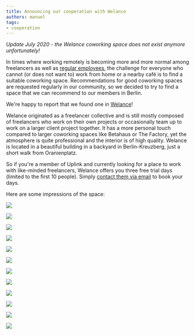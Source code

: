 ```yaml
---
title: Announcing our cooperation with Welance
authors: manuel
tags:
- cooperation
---
```


_Update July 2020 - the Welance coworking space does not exist anymore unfortunately!_

In times where working remotely is becoming more and more normal among freelancers as well as [regular employees](https://de.statista.com/statistik/daten/studie/964479/umfrage/umfrage-zur-nutzung-von-homeoffice-in-deutschen-unternehmen/), the challenge for everyone who cannot (or does not want to) work from home or a nearby café is to find a suitable coworking space. Recommendations for good coworking spaces are requested regularly in our community, so we decided to try to find a space that we can recommend to our members in Berlin.

We're happy to report that we found one in [Welance](https://welance.de/)!

<!--truncate-->

Welance originated as a freelancer collective and is still mostly composed of freelancers who work on their own projects or occasionally team up to work on a larger client project together. It has a more personal touch compared to larger coworking spaces like Betahaus or The Factory, yet the atmosphere is quite professional and the interior is of high quality. Welance is located in a beautiful building in a backyard in Berlin-Kreuzberg, just a short walk from Oranienplatz.

So if you're a member of Uplink and currently looking for a place to work with like-minded freelancers, Welance offers you three free trial days (limited to the first 10 people). Simply [contact them via email](mailto:hello@welance.de) to book your days.

Here are some impressions of the space:

![](WELANCE-Tilman-Vogler-04.jpeg)

![](WELANCE-Tilman-Vogler-10.jpeg)

![](WELANCE-Tilman-Vogler-15.jpeg)

![](WELANCE-Tilman-Vogler-25.jpeg)

![](WELANCE-Tilman-Vogler-29.jpeg)

![](WELANCE-Tilman-Vogler-31.jpeg)

![](WELANCE-Tilman-Vogler-39.jpeg)

![](WELANCE-Tilman-Vogler-43.jpeg)

![](WELANCE-Tilman-Vogler-52.jpeg)

![](WELANCE-Tilman-Vogler-60.jpeg)

![](9DS_3772-min.jpeg)

![](9DS_3783-min.jpeg)

